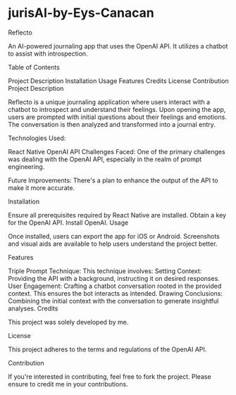 # jurisAI-by-Eys-Canacan

Reflecto

An AI-powered journaling app that uses the OpenAI API. It utilizes a chatbot to assist with introspection.

Table of Contents

Project Description
Installation
Usage
Features
Credits
License
Contribution
Project Description

Reflecto is a unique journaling application where users interact with a chatbot to introspect and understand their feelings. Upon opening the app, users are prompted with initial questions about their feelings and emotions. The conversation is then analyzed and transformed into a journal entry.

Technologies Used:

React Native
OpenAI API
Challenges Faced:
One of the primary challenges was dealing with the OpenAI API, especially in the realm of prompt engineering.

Future Improvements:
There's a plan to enhance the output of the API to make it more accurate.

Installation

Ensure all prerequisites required by React Native are installed.
Obtain a key for the OpenAI API.
Install OpenAI.
Usage

Once installed, users can export the app for iOS or Android. Screenshots and visual aids are available to help users understand the project better.

Features

Triple Prompt Technique: This technique involves:
Setting Context: Providing the API with a background, instructing it on desired responses.
User Engagement: Crafting a chatbot conversation rooted in the provided context. This ensures the bot interacts as intended.
Drawing Conclusions: Combining the initial context with the conversation to generate insightful analyses.
Credits

This project was solely developed by me.

License

This project adheres to the terms and regulations of the OpenAI API.

Contribution

If you're interested in contributing, feel free to fork the project. Please ensure to credit me in your contributions.

